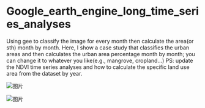 # Google_earth_engine_long_time_series_analyses
Using gee to classify the image for every month then calculate the area(or sth) month by month.
Here, I show a case study that classifies the urban areas and then calculates the urban area percentage month by month; you can change it to whatever you like(e.g., mangrove, cropland...)
PS: update the NDVI time series analyses and how to calculate the specific land use area from the dataset by year.

![图片](https://github.com/RossiHou/Google_earth_engine_long_time_series_analyses/assets/76504267/44387104-b92b-4452-897e-b765aff9c73c)

![图片](https://github.com/RossiHou/Google_earth_engine_long_time_series_analyses/assets/76504267/decc9125-f245-4474-b1a7-9689468b91c2)
